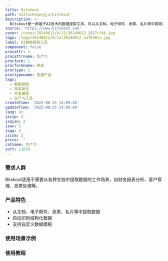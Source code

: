 ```yaml
---
title: Bitskout
path: kaifazhegongju/bitskout
description: >-
  Bitskout是一款基于AI技术的数据提取工具，可以从文档、电子邮件、发票、名片等中提取数据，提高工作效率和准确性。Bitskout的功能包括自动提取文本、识别结构化数据、自定义数据模板等。它的优势在于可以节省大量的时间和人力，提高数据提取的准确性，同时还提供灵活的定价和定位策略。
source: 'https://www.bitskout.com'
cover: /cover/20240612/6/12/20240612_2827cf46.jpg
logo: /logo/20240612/6/12/20240612_aaf038ca.jpg
label: AI数据提取工具
component: false
procattr: 1
procattrname: 生产力
procform: 1
procformname: 网站
proctype: 1
proctypename: 普通产品
tags:
  - 数据提取
  - 效率助手
  - 开发编程
  - 生产力工具
createTime: '2023-08-25 14:09:46'
updateTime: '2023-08-25 14:09:46'
lang: en
isicp: 2
isqian: 2
iswx: 2
isqq: 2
iscom: 2
price: ''
catname: 生产力
sort: 11624
---
```




### 需求人群
Bitskout适用于需要从各种文档中提取数据的工作场景，如财务报表分析、客户管理、发票处理等。

### 产品特色
- 从文档、电子邮件、发票、名片等中提取数据
- 自动识别结构化数据
- 支持自定义数据模板

### 使用场景示例


### 使用教程


  
